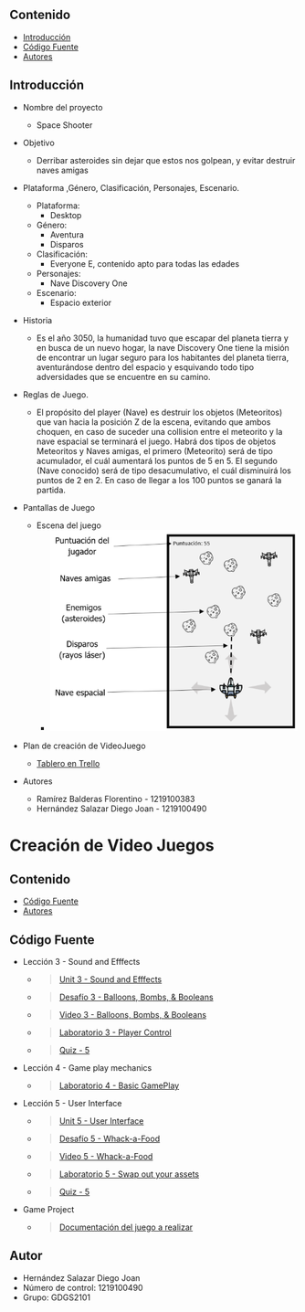  ## Contenido
- [Introducción](#introducción)
- [Código Fuente](#código-fuente)
- [Autores](#autor)

## Introducción

- Nombre del proyecto
  - Space Shooter

- Objetivo
  - Derribar asteroides sin dejar que estos nos golpean, y evitar destruir naves amigas

- Plataforma ,Género, Clasificación, Personajes, Escenario.
  - Plataforma: 
    - Desktop
  - Género:
    - Aventura
    - Disparos
  - Clasificación:
    - Everyone E, contenido apto para todas las edades  
  - Personajes:
    - Nave Discovery One
  - Escenario:
    - Espacio exterior 

- Historia
  - Es el año 3050, la humanidad tuvo que escapar del planeta tierra y en busca de un nuevo hogar, la nave Discovery One tiene la misión de encontrar un lugar seguro para los habitantes del planeta tierra, aventurándose dentro del espacio y esquivando todo tipo adversidades que se encuentre en su camino. 

- Reglas de Juego.
  - El propósito del player (Nave) es destruir los objetos (Meteoritos) que van hacia la posición Z de la escena, evitando que ambos choquen, en caso de suceder una collision entre el meteorito y la nave espacial se terminará el juego. Habrá dos tipos de objetos Meteoritos y Naves amigas,  el primero (Meteorito) será de tipo acumulador, el cuál aumentará los puntos de 5 en 5. El segundo (Nave conocido) será de tipo desacumulativo, el cuál disminuirá los puntos de 2 en 2. En caso de llegar a los 100 puntos se ganará la partida.

- Pantallas de Juego
  - Escena del juego
    - ![scene-game](img/scene-game.png)

- Plan de creación de VideoJuego
  - [Tablero en Trello](https://trello.com/b/YE2REfxC/space-shooter)

- Autores
  - Ramírez Balderas Florentino - 1219100383
  - Hernández Salazar Diego Joan - 1219100490

# Creación de Video Juegos
## Contenido
- [Código Fuente](#código-fuente)
- [Autores](#autor)

## Código Fuente
* Lección 3 - Sound and Efffects
  * > [Unit 3 - Sound and Efffects ](https://github.com/DiegoJoan2145/Curso-Unity/tree/main/Leccion%203/Unit%203%20-%20Sound%20and%20Effects)
  * > [Desafío 3 - Balloons, Bombs, & Booleans](https://github.com/DiegoJoan2145/Curso-Unity/tree/main/Leccion%203/Unit%203%20-%20Challenge)
  * > [Video 3 - Balloons, Bombs, & Booleans](https://drive.google.com/file/d/1bhGzxDb_axJuCxzOpWJ0DVhg5uq_mozr/view?usp=sharing)
  * > [Laboratorio 3 - Player Control](https://github.com/DiegoJoan2145/Curso-Unity/tree/main/Leccion%203/Laboratorio%20-%203)
  * > [Quiz - 5](https://github.com/DiegoJoan2145/Curso-Unity/tree/main/Leccion%203/Quiz%20-%203)
 
* Lección 4 - Game play mechanics
  * > [Laboratorio 4 - Basic GamePlay](https://github.com/DiegoJoan2145/Curso-Unity/tree/main/Leccion%204/Lab%204%20-%20Basic%20Gameplay)

* Lección 5 - User Interface
  * > [Unit 5 - User Interface](https://github.com/DiegoJoan2145/Curso-Unity/tree/main/Leccion%205/Unit%205%20-%20User%20Interface)
  * > [Desafío 5 - Whack-a-Food](https://github.com/DiegoJoan2145/Curso-Unity/tree/main/Leccion%205/Challenge%205%20-%20Whack-a-Food)
  * > [Video 5 - Whack-a-Food](https://drive.google.com/file/d/1AurE0HmEXepgv_Be__k9fUJA-I4GR5ce/view?usp=sharing)
  * > [Laboratorio 5 - Swap out your assets](https://github.com/DiegoJoan2145/Curso-Unity/tree/main/Leccion%205/Lab%205%20-%20Swap%20out%20your%20Assets)
  * > [Quiz - 5](https://github.com/DiegoJoan2145/Curso-Unity/tree/main/Leccion%205/Quiz%20-%205)
  
* Game Project
  * > [Documentación del juego a realizar](https://docs.google.com/document/d/1WzagRw2U7oY4eAUA6eFMaBPmHoLrkz6q/edit?usp=sharing&ouid=104069290293159397537&rtpof=true&sd=true)

## Autor
- Hernández Salazar Diego Joan
- Número de control: 1219100490
- Grupo: GDGS2101
